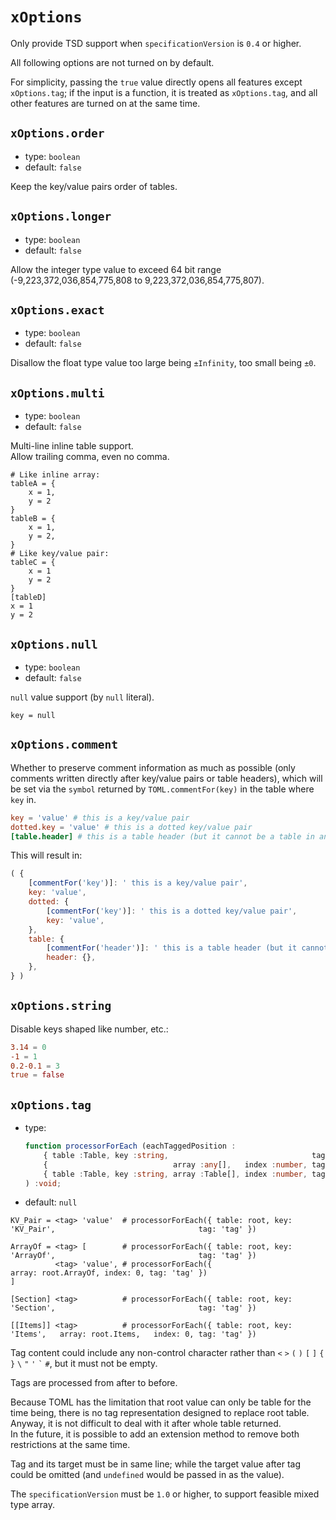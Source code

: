 
`xOptions`
==========

Only provide TSD support when `specificationVersion` is `0.4` or higher.

All following options are not turned on by default.

For simplicity, passing the `true` value directly opens all features except `xOptions.tag`; if the input is a function, it is treated as `xOptions.tag`, and all other features are turned on at the same time.

`xOptions.order`
----------------

*   type: `boolean`
*   default: `false`

Keep the key/value pairs order of tables.

`xOptions.longer`
-----------------

*   type: `boolean`
*   default: `false`

Allow the integer type value to exceed 64 bit range (-9,223,372,036,854,775,808 to 9,223,372,036,854,775,807).

`xOptions.exact`
----------------

*   type: `boolean`
*   default: `false`

Disallow the float type value too large being `±Infinity`, too small being `±0`.

`xOptions.multi`
----------------

*   type: `boolean`
*   default: `false`

Multi-line inline table support.  
Allow trailing comma, even no comma.

```
# Like inline array:
tableA = {
    x = 1,
    y = 2
}
tableB = {
    x = 1,
    y = 2,
}
# Like key/value pair:
tableC = {
    x = 1
    y = 2
}
[tableD]
x = 1
y = 2
```

`xOptions.null`
---------------

*   type: `boolean`
*   default: `false`

`null` value support (by `null` literal).

```
key = null
```

`xOptions.comment`
------------------

Whether to preserve comment information as much as possible (only comments written directly after key/value pairs or table headers), which will be set via the `symbol` returned by `TOML.commentFor(key)` in the table where `key` in.

```toml
key = 'value' # this is a key/value pair
dotted.key = 'value' # this is a dotted key/value pair
[table.header] # this is a table header (but it cannot be a table in an array of tables)
```

This will result in:

```javascript
( {
    [commentFor('key')]: ' this is a key/value pair',
    key: 'value',
    dotted: {
        [commentFor('key')]: ' this is a dotted key/value pair',
    	key: 'value',
    },
    table: {
    	[commentFor('header')]: ' this is a table header (but it cannot be a table in an array of tables)',
    	header: {},
    },
} )
```

`xOptions.string`
------------------

Disable keys shaped like number, etc.:

```toml
3.14 = 0
-1 = 1
0.2-0.1 = 3
true = false
```

`xOptions.tag`
--------------

*   type:
    ```typescript
    function processorForEach (eachTaggedPosition :
        { table :Table, key :string,                                tag :string } |
        {                            array :any[],   index :number, tag :string } |
        { table :Table, key :string, array :Table[], index :number, tag :string }
    ) :void;
    ```
*   default: `null`

```
KV_Pair = <tag> 'value'  # processorForEach({ table: root, key: 'KV_Pair',                                tag: 'tag' })

ArrayOf = <tag> [        # processorForEach({ table: root, key: 'ArrayOf',                                tag: 'tag' })
          <tag> 'value', # processorForEach({                              array: root.ArrayOf, index: 0, tag: 'tag' })
]

[Section] <tag>          # processorForEach({ table: root, key: 'Section',                                tag: 'tag' })

[[Items]] <tag>          # processorForEach({ table: root, key: 'Items',   array: root.Items,   index: 0, tag: 'tag' })
```

Tag content could include any non-control character rather than `<` `>` `(` `)` `[` `]` `{` `}` <code>&#92;</code> `"` `'` <code>&#96;</code> `#`, but it must not be empty.

Tags are processed from after to before.

Because TOML has the limitation that root value can only be table for the time being, there is no tag representation designed to replace root table.  
Anyway, it is not difficult to deal with it after whole table returned.  
In the future, it is possible to add an extension method to remove both restrictions at the same time.

Tag and its target must be in same line; while the target value after tag could be omitted (and `undefined` would be passed in as the value).

The `specificationVersion` must be `1.0` or higher, to support feasible mixed type array.
